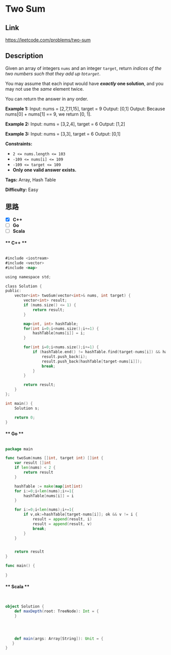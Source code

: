 


# Two Sum

## Link

https://leetcode.com/problems/two-sum


## Description

Given an array of integers `nums` and an integer `target`, return _indices of
the two numbers such that they add up to`target`_.

You may assume that each input would have **_exactly_ one solution**, and you
may not use the _same_ element twice.

You can return the answer in any order.



**Example 1:**
            Input: nums = [2,7,11,15], target = 9    Output: [0,1]    Output: Because nums[0] + nums[1] == 9, we return [0, 1].    

**Example 2:**
            Input: nums = [3,2,4], target = 6    Output: [1,2]    

**Example 3:**
            Input: nums = [3,3], target = 6    Output: [0,1]    



**Constraints:**

  * `2 <= nums.length <= 103`
  * `-109 <= nums[i] <= 109`
  * `-109 <= target <= 109`
  * **Only one valid answer exists.**


**Tags:** Array, Hash Table

**Difficulty:** Easy

## 思路

[title]: https://leetcode.com/problems/two-sum


- [X] **C++**
- [ ] **Go**
- [ ] **Scala**

<!-- tabs:start -->

#### ** C++ **

``` go

#include <iostream>
#include <vector>
#include <map>

using namespace std;

class Solution {
public:
    vector<int> twoSum(vector<int>& nums, int target) {
        vector<int> result;
        if (nums.size() <= 1) {
            return result;
        }

        map<int, int> hashTable;
        for(int i=0;i<nums.size();i+=1) {
            hashTable[nums[i]] = i;
        }

        for(int i=0;i<nums.size();i+=1) {
            if (hashTable.end() != hashTable.find(target-nums[i]) && hashTable[target-nums[i]] != i) {
                result.push_back(i);
                result.push_back(hashTable[target-nums[i]]);
                break;
            }
        }

        return result;
    }
};

int main() {
    Solution s;

    return 0;
}


```

#### ** Go **

``` go

package main

func twoSum(nums []int, target int) []int {
	var result []int
    if len(nums) < 2 {
		return result
	}

	hashTable := make(map[int]int)
	for i:=0;i<len(nums);i+=1{
		hashTable[nums[i]] = i
	}

	for i:=0;i<len(nums);i+=1{
		if v,ok:=hashTable[target-nums[i]]; ok && v != i {
			result = append(result, i)
			result = append(result, v)
			break;
		}
	}


	return result
}

func main() {
	
}


```

#### ** Scala **

``` scala


object Solution {
    def maxDepth(root: TreeNode): Int = {
    }




    def main(args: Array[String]): Unit = {
   }
}

```

<!-- tabs:end -->
